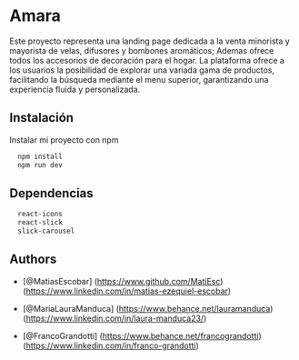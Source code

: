 # Amara

Este proyecto representa una landing page dedicada a la venta minorista y mayorista de velas, difusores y bombones aromáticos; Ademas ofrece todos los accesorios de decoración para el hogar. La plataforma ofrece a los usuarios la posibilidad de explorar una variada gama de productos, facilitando la búsqueda mediante el menu superior, garantizando una experiencia fluida y personalizada.

## Instalación

Instalar mi proyecto con npm

```bash
  npm install
  npm run dev
```

## Dependencias

```bash
  react-icons
  react-slick
  slick-carousel
```

## Authors

- [@MatiasEscobar]
  (https://www.github.com/MatiEsc) (https://www.linkedin.com/in/matias-ezequiel-escobar)

- [@MariaLauraManduca]
  (https://www.behance.net/lauramanduca) (https://www.linkedin.com/in/laura-manduca23/)

- [@FrancoGrandotti]
  (https://www.behance.net/francograndotti) (https://www.linkedin.com/in/franco-grandotti)

